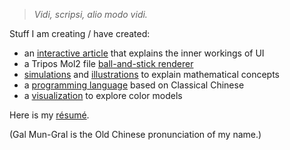 > *Vidi, scripsi, alio modo vidi.*

Stuff I am creating / have created:
- an [interactive article](https://galmungral.github.io/SIGUI/) that explains the inner workings of UI
- a Tripos Mol2 file [ball-and-stick renderer](https://galmungral.github.io/mol-renderer)
- [simulations](https://galmungral.github.io/fdm-viz/) and [illustrations](https://galmungral.github.io/qft-viz/) to explain mathematical concepts
- a [programming language](https://galmungral.github.io/hanbun-lang/) based on Classical Chinese
- a [visualization](https://galmungral.github.io/individual-study/) to explore color models

Here is my [résumé](https://raw.githubusercontent.com/GalMunGral/galmungral/main/RESUME). 

(Gal Mun-Gral is the Old Chinese pronunciation of my name.)

